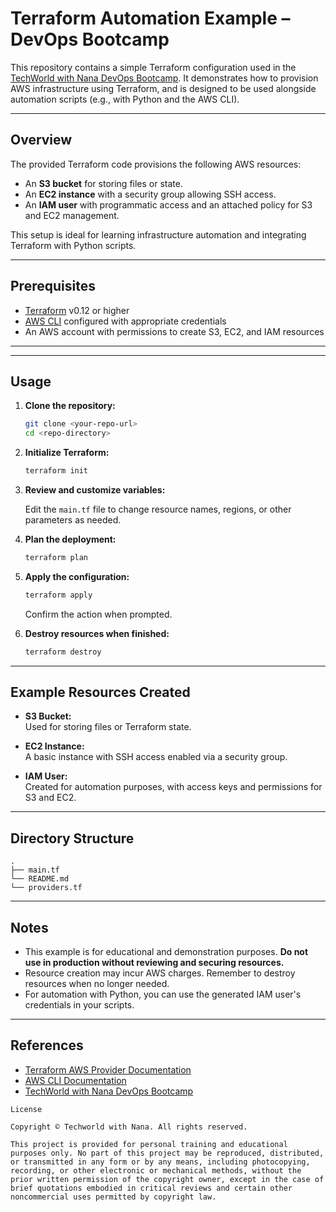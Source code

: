 

  # Terraform Automation Example – DevOps Bootcamp

This repository contains a simple Terraform configuration used in the [TechWorld with Nana DevOps Bootcamp](https://gitlab.com/twn-devops-bootcamp/latest/14-automation-with-python/terraform). It demonstrates how to provision AWS infrastructure using Terraform, and is designed to be used alongside automation scripts (e.g., with Python and the AWS CLI).

---

## Overview

The provided Terraform code provisions the following AWS resources:

- An **S3 bucket** for storing files or state.
- An **EC2 instance** with a security group allowing SSH access.
- An **IAM user** with programmatic access and an attached policy for S3 and EC2 management.

This setup is ideal for learning infrastructure automation and integrating Terraform with Python scripts.

---

## Prerequisites

- [Terraform](https://www.terraform.io/downloads.html) v0.12 or higher
- [AWS CLI](https://aws.amazon.com/cli/) configured with appropriate credentials
- An AWS account with permissions to create S3, EC2, and IAM resources

---


---

## Usage

1. **Clone the repository:**

   ```bash
   git clone <your-repo-url>
   cd <repo-directory>
   ```

2. **Initialize Terraform:**

   ```bash
   terraform init
   ```

3. **Review and customize variables:**

   Edit the `main.tf` file to change resource names, regions, or other parameters as needed.

4. **Plan the deployment:**

   ```bash
   terraform plan
   ```

5. **Apply the configuration:**

   ```bash
   terraform apply
   ```

   Confirm the action when prompted.

6. **Destroy resources when finished:**

   ```bash
   terraform destroy
   ```

---


## Example Resources Created

- **S3 Bucket:**  
  Used for storing files or Terraform state.

- **EC2 Instance:**  
  A basic instance with SSH access enabled via a security group.

- **IAM User:**  
  Created for automation purposes, with access keys and permissions for S3 and EC2.

---

## Directory Structure

```
.
├── main.tf
└── README.md
└── providers.tf

```

---

## Notes

- This example is for educational and demonstration purposes. **Do not use in production without reviewing and securing resources.**
- Resource creation may incur AWS charges. Remember to destroy resources when no longer needed.
- For automation with Python, you can use the generated IAM user's credentials in your scripts.

---

## References

- [Terraform AWS Provider Documentation](https://registry.terraform.io/providers/hashicorp/aws/latest/docs)
- [AWS CLI Documentation](https://docs.aws.amazon.com/cli/latest/userguide/cli-chap-welcome.html)
- [TechWorld with Nana DevOps Bootcamp](https://www.techworld-with-nana.com/devops-bootcamp)

```
License

Copyright © Techworld with Nana. All rights reserved.

This project is provided for personal training and educational purposes only. No part of this project may be reproduced, distributed, or transmitted in any form or by any means, including photocopying, recording, or other electronic or mechanical methods, without the prior written permission of the copyright owner, except in the case of brief quotations embodied in critical reviews and certain other noncommercial uses permitted by copyright law.
